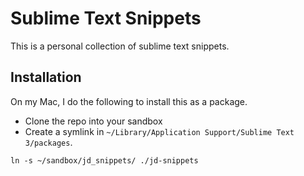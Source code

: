 # Sublime Text Snippets

This is a personal collection of sublime text snippets.

## Installation

On my Mac, I do the following to install this as a package.

- Clone the repo into your sandbox
- Create a symlink in `~/Library/Application Support/Sublime Text 3/packages`.

`ln -s ~/sandbox/jd_snippets/ ./jd-snippets`